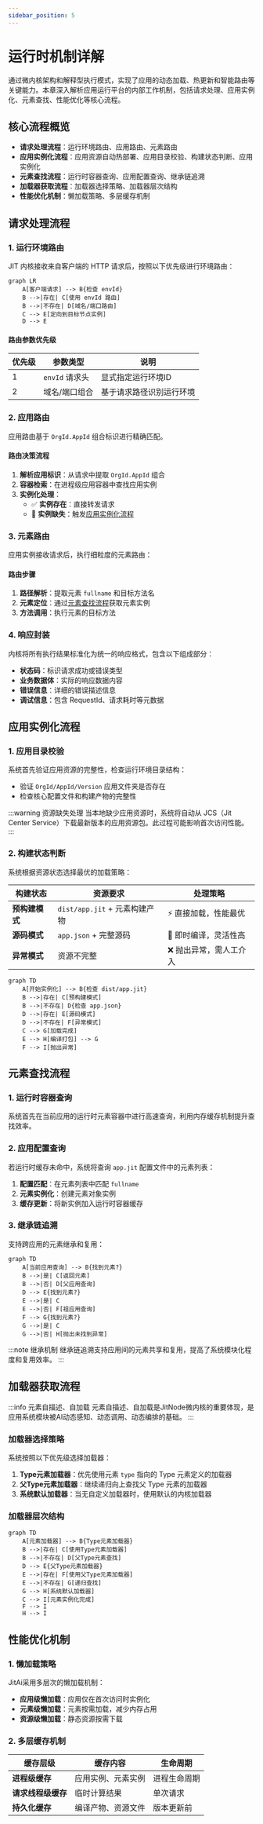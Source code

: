 ```yaml
---
sidebar_position: 5
---
```


# 运行时机制详解

通过微内核架构和解释型执行模式，实现了应用的动态加载、热更新和智能路由等关键能力。本章深入解析应用运行平台的内部工作机制，包括请求处理、应用实例化、元素查找、性能优化等核心流程。

## 核心流程概览

- **请求处理流程**：运行环境路由、应用路由、元素路由
- **应用实例化流程**：应用资源自动热部署、应用目录校验、构建状态判断、应用实例化
- **元素查找流程**：运行时容器查询、应用配置查询、继承链追溯
- **加载器获取流程**：加载器选择策略、加载器层次结构
- **性能优化机制**：懒加载策略、多层缓存机制

## 请求处理流程

### 1. 运行环境路由

JIT 内核接收来自客户端的 HTTP 请求后，按照以下优先级进行环境路由：

```mermaid
graph LR
    A[客户端请求] --> B{检查 envId}
    B -->|存在| C[使用 envId 路由]
    B -->|不存在| D[域名/端口路由]
    C --> E[定向到目标节点实例]
    D --> E
```

#### 路由参数优先级

| 优先级 | 参数类型 | 说明 |
|--------|----------|------|
| 1 | `envId` 请求头 | 显式指定运行环境ID |
| 2 | 域名/端口组合 | 基于请求路径识别运行环境 |

### 2. 应用路由

应用路由基于 `OrgId.AppId` 组合标识进行精确匹配。

#### 路由决策流程

1. **解析应用标识**：从请求中提取 `OrgId.AppId` 组合
2. **容器检索**：在进程级应用容器中查找应用实例
3. **实例化处理**：
   - ✅ **实例存在**：直接转发请求
   - 🔄 **实例缺失**：触发[应用实例化流程](#应用实例化流程)

### 3. 元素路由

应用实例接收请求后，执行细粒度的元素路由：

#### 路由步骤

1. **路径解析**：提取元素 `fullname` 和目标方法名
2. **元素定位**：通过[元素查找流程](#元素查找流程)获取元素实例
3. **方法调用**：执行元素的目标方法

### 4. 响应封装

内核将所有执行结果标准化为统一的响应格式，包含以下组成部分：

- **状态码**：标识请求成功或错误类型
- **业务数据体**：实际的响应数据内容
- **错误信息**：详细的错误描述信息
- **调试信息**：包含 RequestId、请求耗时等元数据

## 应用实例化流程

### 1. 应用目录校验

系统首先验证应用资源的完整性，检查运行环境目录结构：

- 验证 `OrgId/AppId/Version` 应用文件夹是否存在
- 检查核心配置文件和构建产物的完整性

:::warning 资源缺失处理
当本地缺少应用资源时，系统将自动从 JCS（Jit Center Service）下载最新版本的应用资源包。此过程可能影响首次访问性能。
:::

### 2. 构建状态判断

系统根据资源状态选择最优的加载策略：

| 构建状态 | 资源要求 | 处理策略 |
|----------|----------|----------|
| **预构建模式** | `dist/app.jit` + 元素构建产物 | ⚡ 直接加载，性能最优 |
| **源码模式** | `app.json` + 完整源码 | 🔧 即时编译，灵活性高 |
| **异常模式** | 资源不完整 | ❌ 抛出异常，需人工介入 |

```mermaid
graph TD
    A[开始实例化] --> B{检查 dist/app.jit}
    B -->|存在| C[预构建模式]
    B -->|不存在| D{检查 app.json}
    D -->|存在| E[源码模式]
    D -->|不存在| F[异常模式]
    C --> G[加载完成]
    E --> H[编译打包] --> G
    F --> I[抛出异常]
```

## 元素查找流程

### 1. 运行时容器查询

系统首先在当前应用的运行时元素容器中进行高速查询，利用内存缓存机制提升查找效率。

### 2. 应用配置查询

若运行时缓存未命中，系统将查询 `app.jit` 配置文件中的元素列表：

1. **配置匹配**：在元素列表中匹配 `fullname`
2. **元素实例化**：创建元素对象实例
3. **缓存更新**：将新实例加入运行时容器缓存

### 3. 继承链追溯

支持跨应用的元素继承和复用：

```mermaid
graph TD
    A[当前应用查询] --> B{找到元素?}
    B -->|是| C[返回元素]
    B -->|否| D[父应用查询]
    D --> E{找到元素?}
    E -->|是| C
    E -->|否| F[祖应用查询]
    F --> G{找到元素?}
    G -->|是| C
    G -->|否| H[抛出未找到异常]
```

:::note 继承机制
继承链追溯支持应用间的元素共享和复用，提高了系统模块化程度和复用效率。
:::

## 加载器获取流程

:::info 元素自描述、自加载
元素自描述、自加载是JitNode微内核的重要体现，是应用系统模块被AI动态感知、动态调用、动态编排的基础。
:::

### 加载器选择策略

系统按照以下优先级选择加载器：

1. **Type元素加载器**：优先使用元素 `type` 指向的 Type 元素定义的加载器
2. **父Type元素加载器**：继续递归向上查找父 Type 元素的加载器
3. **系统默认加载器**：当无自定义加载器时，使用默认的内核加载器

### 加载器层次结构

```mermaid
graph TD
    A[元素加载器] --> B{Type元素加载器}
    B -->|存在| C[使用Type元素加载器]
    B -->|不存在| D[父Type元素查找]
    D --> E{父Type元素加载器}
    E -->|存在| F[使用父Type元素加载器]
    E -->|不存在| G[递归查找]
    G --> H[系统默认加载器]
    C --> I[元素实例化完成]
    F --> I
    H --> I
```

## 性能优化机制

### 1. 懒加载策略

JitAi采用多层次的懒加载机制：

- **应用级懒加载**：应用仅在首次访问时实例化
- **元素级懒加载**：元素按需加载，减少内存占用
- **资源级懒加载**：静态资源按需下载

### 2. 多层缓存机制

| 缓存层级 | 缓存内容 | 生命周期 |
|----------|----------|----------|
| **进程级缓存** | 应用实例、元素实例 | 进程生命周期 |
| **请求线程级缓存** | 临时计算结果 | 单次请求 |
| **持久化缓存** | 编译产物、资源文件 | 版本更新前 |
